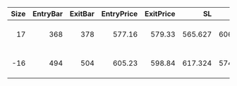 |   Size |   EntryBar |   ExitBar |   EntryPrice |   ExitPrice |      SL |      TP |      PnL |   Commission |   ReturnPct | EntryTime           | ExitTime            | Duration        | Tag   |   Entry_Bullish |   Exit_Bullish |   Entry_Bearish |   Exit_Bearish |
|-------:|-----------:|----------:|-------------:|------------:|--------:|--------:|---------:|-------------:|------------:|:--------------------|:--------------------|:----------------|:------|----------------:|---------------:|----------------:|---------------:|
|     17 |        368 |       378 |       577.16 |      579.33 | 565.627 | 606.029 | -2.43066 |      39.3207 | -0.00024773 | 2025-04-16 01:00:00 | 2025-04-16 11:00:00 | 0 days 10:00:00 |       |               0 |              0 |               0 |              0 |
|    -16 |        494 |       504 |       605.23 |      598.84 | 617.324 | 574.959 | 63.7098  |      38.5302 |  0.00657909 | 2025-04-21 07:00:00 | 2025-04-21 17:00:00 | 0 days 10:00:00 |       |               0 |              0 |               0 |              0 |